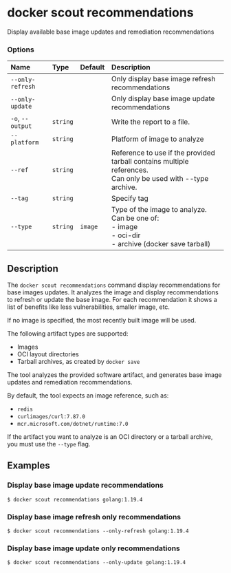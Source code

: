 # docker scout recommendations

<!---MARKER_GEN_START-->
Display available base image updates and remediation recommendations

### Options

| Name             | Type     | Default | Description                                                                                                     |
|:-----------------|:---------|:--------|:----------------------------------------------------------------------------------------------------------------|
| `--only-refresh` |          |         | Only display base image refresh recommendations                                                                 |
| `--only-update`  |          |         | Only display base image update recommendations                                                                  |
| `-o`, `--output` | `string` |         | Write the report to a file.                                                                                     |
| `--platform`     | `string` |         | Platform of image to analyze                                                                                    |
| `--ref`          | `string` |         | Reference to use if the provided tarball contains multiple references.<br>Can only be used with --type archive. |
| `--tag`          | `string` |         | Specify tag                                                                                                     |
| `--type`         | `string` | `image` | Type of the image to analyze. Can be one of:<br>- image<br>- oci-dir<br>- archive (docker save tarball)<br>     |


<!---MARKER_GEN_END-->

## Description

The `docker scout recommendations` command display recommendations for base images updates.
It analyzes the image and display recommendations to refresh or update the base image.
For each recommendation it shows a list of benefits like less vulnerabilities, smaller image, etc.

If no image is specified, the most recently built image will be used.

The following artifact types are supported:

- Images
- OCI layout directories
- Tarball archives, as created by `docker save`

The tool analyzes the provided software artifact, and generates base image updates and remediation recommendations.

By default, the tool expects an image reference, such as:

- `redis`
- `curlimages/curl:7.87.0`
- `mcr.microsoft.com/dotnet/runtime:7.0`

If the artifact you want to analyze is an OCI directory or a tarball archive, you must use the `--type` flag.

## Examples

### Display base image update recommendations

```console
$ docker scout recommendations golang:1.19.4
```

### Display base image refresh only recommendations

```console
$ docker scout recommendations --only-refresh golang:1.19.4
```

### Display base image update only recommendations

```console
$ docker scout recommendations --only-update golang:1.19.4
```
